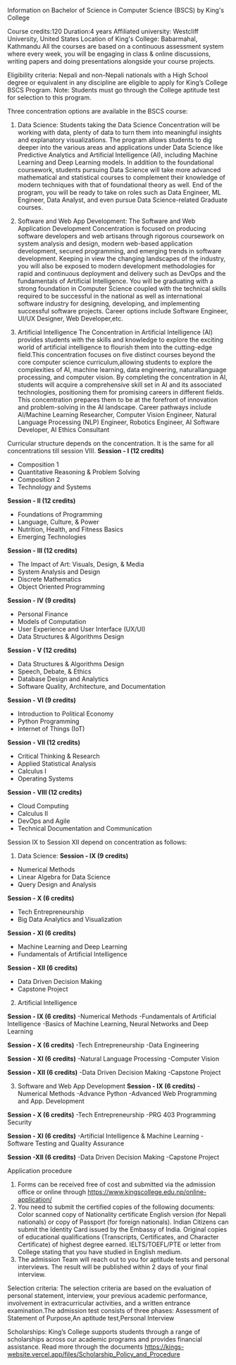 Information on Bachelor of Science in Computer Science (BSCS) by King's College

Course credits:120
Duration:4 years
Affiliated university: Westcliff University, United States
Location of King's College: Babarmahal, Kathmandu
All the courses are based on a continuous assessment system where every week, you will be engaging in class & online discussions, writing papers and doing presentations alongside your course projects.

Eligibility criteria:
Nepali and non-Nepali nationals with a High School degree or equivalent in any discipline are eligible to apply for King’s College BSCS Program. Note: Students must go through the College aptitude test for selection to this program.

Three concentration options are available in the BSCS course:

1. Data Science:
   Students taking the Data Science Concentration will be working with data, plenty of data to turn them into meaningful insights and explanatory visualizations. The program allows students to dig deeper into the various areas and applications under Data Science like Predictive Analytics and Artificial Intelligence (AI), including Machine Learning and Deep Learning models. In addition to the foundational coursework, students pursuing Data Science will take more advanced mathematical and statistical courses to complement their knowledge of modern techniques with that of foundational theory as well. End of the program, you will be ready to take on roles such as Data Engineer, ML Engineer, Data Analyst, and even pursue Data Science-related Graduate courses.

2. Software and Web App Development:
   The Software and Web Application Development Concentration is focused on producing software developers and web artisans through rigorous coursework on system analysis and design, modern web-based application development, secured programming, and emerging trends in software development. Keeping in view the changing landscapes of the industry, you will also be exposed to modern development methodologies for rapid and continuous deployment and delivery such as DevOps and the fundamentals of Artificial Intelligence. You will be graduating with a strong foundation in Computer Science coupled with the technical skills required to be successful in the national as well as international software industry for designing, developing, and implementing successful software projects. Career options include Software Engineer, UI/UX Designer, Web Developer,etc.

3. Artificial Intelligence
   The Concentration in Artificial Intelligence (AI) provides students with the skills and knowledge to explore the exciting world of artificial intelligence to flourish them into the cutting-edge field.This concentration focuses on five distinct courses beyond the core computer science curriculum,allowing students to explore the complexities of AI, machine learning, data engineering, naturallanguage processing, and computer vision. By completing the concentration in AI, students will acquire a comprehensive skill set in AI and its associated technologies, positioning them for promising careers in different fields. This concentration prepares them to be at the forefront of innovation and problem-solving in the AI landscape. Career pathways include AI/Machine Learning Researcher, Computer Vision Engineer, Natural Language Processing (NLP) Engineer, Robotics Engineer, AI Software Developer, AI Ethics Consultant

Curricular structure depends on the concentration. It is the same for all concentrations till session VIII.
**Session - I (12 credits)**

- Composition 1
- Quantitative Reasoning & Problem Solving
- Composition 2
- Technology and Systems

**Session - II (12 credits)**

- Foundations of Programming
- Language, Culture, & Power
- Nutrition, Health, and Fitness Basics
- Emerging Technologies

**Session - III (12 credits)**

- The Impact of Art: Visuals, Design, & Media
- System Analysis and Design
- Discrete Mathematics
- Object Oriented Programming

**Session - IV (9 credits)**

- Personal Finance
- Models of Computation
- User Experience and User Interface (UX/UI)
- Data Structures & Algorithms Design

**Session - V (12 credits)**

- Data Structures & Algorithms Design
- Speech, Debate, & Ethics
- Database Design and Analytics
- Software Quality, Architecture, and Documentation

**Session - VI (9 credits)**

- Introduction to Political Economy
- Python Programming
- Internet of Things (IoT)

**Session - VII (12 credits)**

- Critical Thinking & Research
- Applied Statistical Analysis
- Calculus I
- Operating Systems

**Session - VIII (12 credits)**

- Cloud Computing
- Calculus II
- DevOps and Agile
- Technical Documentation and Communication

Session IX to Session XII depend on concentration as follows:

1. Data Science:
   **Session - IX (9 credits)**

- Numerical Methods
- Linear Algebra for Data Science
- Query Design and Analysis

**Session - X (6 credits)**

- Tech Entrepreneurship
- Big Data Analytics and Visualization

**Session - XI (6 credits)**

- Machine Learning and Deep Learning
- Fundamentals of Artificial Intelligence

**Session - XII (6 credits)**

- Data Driven Decision Making
- Capstone Project

2. Artificial Intelligence

**Session - IX (6 credits)**
-Numerical Methods
-Fundamentals of Artificial Intelligence
-Basics of Machine Learning, Neural Networks and Deep Learning

**Session - X (6 credits)**
-Tech Entrepreneurship
-Data Engineering

**Session - XI (6 credits)**
-Natural Language Processing
-Computer Vision

**Session - XII (6 credits)**
-Data Driven Decision Making
-Capstone Project

3. Software and Web App Development
   **Session - IX (6 credits)**
   -Numerical Methods
   -Advance Python
   -Advanced Web Programming and App. Development

**Session - X (6 credits)**
-Tech Entrepreneurship
-PRG 403 Programming Security

**Session - XI (6 credits)**
-Artificial Intelligence & Machine Learning
-Software Testing and Quality Assurance

**Session -XII (6 credits)**
-Data Driven Decision Making
-Capstone Project

Application procedure

1. Forms can be received free of cost and submitted via the admission office or online through https://www.kingscollege.edu.np/online-application/
2. You need to submit the certified copies of the following documents:
   Color scanned copy of Nationality certificate English version (for Nepali nationals) or copy of Passport (for foreign nationals). Indian Citizens can submit the Identity Card issued by the Embassy of India.
   Original copies of educational qualifications (Transcripts, Certificates, and Character Certificate) of highest degree earned.
   IELTS/TOEFL/PTE or letter from College stating that you have studied in English medium.
3. The admission Team will reach out to you for aptitude tests and personal interviews. The result will be published within 2 days of your final interview.

Selection criteria:
The selection criteria are based on the evaluation of personal statement, interview, your previous academic performance, involvement in extracurricular activities, and a written entrance examination.The admission test consists of three phases: Assessment of Statement of Purpose,An aptitude test,Personal Interview

Scholarships:
King’s College supports students through a range of scholarships across our academic programs and provides financial assistance. Read more through the documents https://kings-website.vercel.app/files/Scholarship_Policy_and_Procedure
